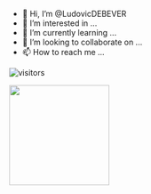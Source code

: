 - 👋 Hi, I’m @LudovicDEBEVER
- 👀 I’m interested in ...
- 🌱 I’m currently learning ...
- 💞️ I’m looking to collaborate on ...
- 📫 How to reach me ...

![visitors](https://visitor-badge.glitch.me/badge?page_id=${LudovicDEBEVER})

<img height="180em" src="https://github-readme-stats.vercel.app/api?username=LudovicDEBEVER&show_icons=true&hide_border=true&&count_private=true&include_all_commits=true" />

